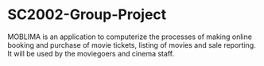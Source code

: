 # SC2002-Group-Project
MOBLIMA is an application to computerize the processes of making online booking and purchase of movie tickets, listing of movies and sale reporting. It will be used by the moviegoers and cinema staff.
